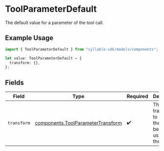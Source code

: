 # ToolParameterDefault

The default value for a parameter of the tool call.

## Example Usage

```typescript
import { ToolParameterDefault } from "syllable-sdk/models/components";

let value: ToolParameterDefault = {
  transform: {},
};
```

## Fields

| Field                                                                                  | Type                                                                                   | Required                                                                               | Description                                                                            |
| -------------------------------------------------------------------------------------- | -------------------------------------------------------------------------------------- | -------------------------------------------------------------------------------------- | -------------------------------------------------------------------------------------- |
| `transform`                                                                            | [components.ToolParameterTransform](../../models/components/toolparametertransform.md) | :heavy_check_mark:                                                                     | The transform to apply to the value before using it as the default.                    |